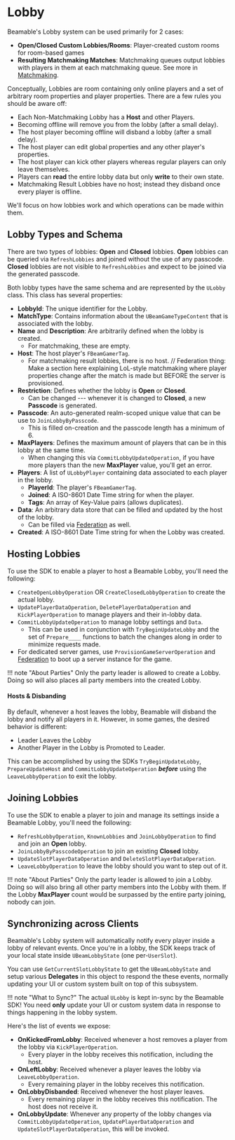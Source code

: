 <style>
img[src*='#center'] { 
    display: block;
    margin: auto;
}
</style>
# Lobby
Beamable's Lobby system can be used primarily for 2 cases:

- **Open/Closed Custom Lobbies/Rooms**: Player-created custom rooms for room-based games
- **Resulting Matchmaking Matches**: Matchmaking queues output lobbies with players in them at each matchmaking queue. See more in [Matchmaking](../features/matchmaking.md).

Conceptually, Lobbies are room containing only online players and a set of arbitrary room properties and player properties. There are a few rules you should be aware off:

- Each Non-Matchmaking Lobby has a **Host** and other Players.
- Becoming offline will remove you from the lobby (after a small delay).
- The host player becoming offline will disband a lobby (after a small delay).
- The host player can edit global properties and any other player's properties.
- The host player can kick other players whereas regular players can only leave themselves.
- Players can **read** the entire lobby data but only **write** to their own state.
- Matchmaking Result Lobbies have no host; instead they disband once every player is offline.

We'll focus on how lobbies work and which operations can be made within them.
## Lobby Types and Schema
There are two types of lobbies: **Open** and **Closed** lobbies. **Open** lobbies can be queried via `RefreshLobbies` and joined without the use of any passcode. **Closed** lobbies are not visible to `RefreshLobbies` and expect to be joined via the generated passcode.

Both lobby types have the same schema and are represented by the `ULobby` class. This class has several properties:

- **LobbyId**: The unique identifier for the Lobby.
- **MatchType**: Contains information about the `UBeamGameTypeContent` that is associated with the lobby.
- **Name** and **Description**: Are arbitrarily defined when the lobby is created.
	- For matchmaking, these are empty.
- **Host**: The host player's `FBeamGamerTag`. 
	- For matchmaking result lobbies, there is no host. // Federation thing: Make a section here explaining LoL-style matchmaking where player properties change after the match is made but BEFORE the server is provisioned.
- **Restriction**: Defines whether the lobby is **Open** or **Closed**.
	- Can be changed --- whenever it is changed to **Closed**, a new **Passcode** is generated.
- **Passcode**: An auto-generated realm-scoped unique value that can be use to `JoinLobbyByPasscode`.
	- This is filled on-creation and the passcode length has a minimum of 6.
- **MaxPlayers**: Defines the maximum amount of players that can be in this lobby at the same time.
	- When changing this via `CommitLobbyUpdateOperation`, if you have more players than the new **MaxPlayer** value, you'll get an error.
- **Players**: A list of `ULobbyPlayer` containing data associated to each player in the lobby.
	- **PlayerId**: The player's `FBeamGamerTag`.
	- **Joined**: A ISO-8601 Date Time string for when the player.
	- **Tags**: An array of Key-Value pairs (allows duplicates).
- **Data**: An arbitrary data store that can be filled and updated by the host of the lobby.
	- Can be filled via [Federation](../guides/federations/federated-game-server.md) as well.
- **Created**: A ISO-8601 Date Time string for when the Lobby was created.

## Hosting Lobbies
To use the SDK to enable a player to host a Beamable Lobby, you'll need the following:

- `CreateOpenLobbyOperation` OR `CreateClosedLobbyOperation` to create the actual lobby.
- `UpdatePlayerDataOperation`, `DeletePlayerDataOperation` and `KickPlayerOperation` to manage players and their in-lobby data.
- `CommitLobbyUpdateOperation` to manage lobby settings and `Data`.
	- This can be used in conjunction with `TryBeginUpdateLobby` and the set of `Prepare____` functions to batch the changes along in order to minimize requests made.
- For dedicated server games, use `ProvisionGameServerOperation` and [Federation](../guides/federations/federated-game-server.md) to boot up a server instance for the game.

!!! note "About Parties"
	Only the party leader is allowed to create a Lobby. Doing so will also places all party members into the created Lobby.

#### Hosts & Disbanding
By default, whenever a host leaves the lobby, Beamable will disband the lobby and notify all players in it. However, in some games, the desired behavior is different:

- Leader Leaves the Lobby
- Another Player in the Lobby is Promoted to Leader.

This can be accomplished by using the SDKs `TryBeginUpdateLobby`, `PrepareUpdateHost` and `CommitLobbyUpdateOperation` ***before*** using the `LeaveLobbyOperation` to exit the lobby.
## Joining Lobbies
To use the SDK to enable a player to join and manage its settings inside a Beamable Lobby, you'll need the following:

- `RefreshLobbyOperation`, `KnownLobbies` and `JoinLobbyOperation` to find and join an **Open** lobby.
- `JoinLobbyByPasscodeOperation` to join an existing **Closed** lobby.
- `UpdateSlotPlayerDataOperation` and `DeleteSlotPlayerDataOperation`.
- `LeaveLobbyOperation` to leave the lobby should you want to step out of it.

!!! note "About Parties"
	Only the party leader is allowed to join a Lobby. Doing so will also bring all other party members into the Lobby with them. If the Lobby **MaxPlayer** count would be surpassed by the entire party joining, nobody can join.
## Synchronizing across Clients
Beamable's Lobby system will automatically notify every player inside a lobby of relevant events. Once you're in a lobby, the SDK keeps track of your local state inside `UBeamLobbyState` (one per-`UserSlot`). 

You can use `GetCurrentSlotLobbyState` to get the `UBeamLobbyState` and setup various **Delegates** in this object to respond the these events, normally updating your UI or custom system built on top of this subsystem. 

!!! note "What to Sync?"
	The actual `ULobby` is kept in-sync by the Beamable SDK! You need **only** update your UI or custom system data in response to things happening in the lobby system.

Here's the list of events we expose:

- **OnKickedFromLobby**: Received whenever a host removes a player from the lobby via `KickPlayerOperation`.
	- Every player in the lobby receives this notification, including the host.
- **OnLeftLobby**: Received whenever a player leaves the lobby via `LeaveLobbyOperation`.
	- Every remaining player in the lobby receives this notification.
- **OnLobbyDisbanded**: Received whenever the host player leaves.
	- Every remaining player in the lobby receives this notification. The host does not receive it.
- **OnLobbyUpdate**: Whenever any property of the lobby changes via `CommitLobbyUpdateOperation`, `UpdatePlayerDataOperation` and `UpdateSlotPlayerDataOperation`, this will be invoked.


